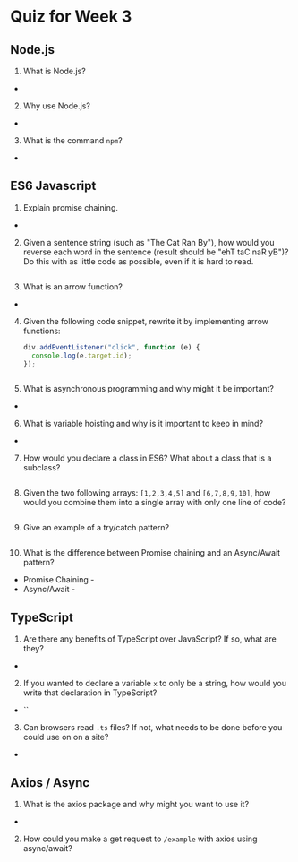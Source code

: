# Quiz for Week 3

## Node.js

1. What is Node.js?

- 

2. Why use Node.js?

- 

3. What is the command `npm`?

- 

## ES6 Javascript

1. Explain promise chaining.

- 

2. Given a sentence string (such as "The Cat Ran By"), how would you reverse each word in the sentence (result should be "ehT taC naR yB")? Do this with as little code as possible, even if it is hard to read.

```javascript

```

3. What is an arrow function?

- 

4. Given the following code snippet, rewrite it by implementing arrow functions:

   ```javascript
   div.addEventListener("click", function (e) {
     console.log(e.target.id);
   });
   ```

   ```javascript

   ```

5. What is asynchronous programming and why might it be important?

- 

6. What is variable hoisting and why is it important to keep in mind?

- 

7. How would you declare a class in ES6? What about a class that is a subclass?

```javascript

```

8. Given the two following arrays: `[1,2,3,4,5]` and `[6,7,8,9,10]`, how would you combine them into a single array with only one line of code?

```javascript

```

9. Give an example of a try/catch pattern?

```javascript

```

10. What is the difference between Promise chaining and an Async/Await pattern?

- Promise Chaining -
- Async/Await -

## TypeScript

1. Are there any benefits of TypeScript over JavaScript? If so, what are they?

-

2. If you wanted to declare a variable `x` to only be a string, how would you write that declaration in TypeScript?

- ``

3. Can browsers read `.ts` files? If not, what needs to be done before you could use on on a site?

- 

## Axios / Async

1. What is the axios package and why might you want to use it?

-

2. How could you make a get request to `/example` with axios using async/await?

```javascript

```
